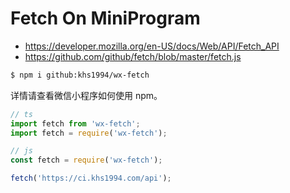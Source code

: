 # Fetch On MiniProgram

* https://developer.mozilla.org/en-US/docs/Web/API/Fetch_API
* https://github.com/github/fetch/blob/master/fetch.js

```bash
$ npm i github:khs1994/wx-fetch
```

详情请查看微信小程序如何使用 npm。

```js
// ts
import fetch from 'wx-fetch';
import fetch = require('wx-fetch');

// js
const fetch = require('wx-fetch');

fetch('https://ci.khs1994.com/api');
```
